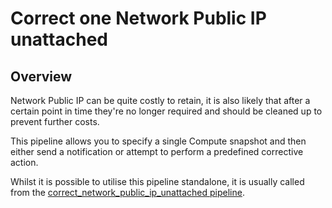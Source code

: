 # Correct one Network Public IP unattached

## Overview

Network Public IP can be quite costly to retain, it is also likely that after a certain point in time they're no longer required and should be cleaned up to prevent further costs.

This pipeline allows you to specify a single Compute snapshot and then either send a notification or attempt to perform a predefined corrective action.

Whilst it is possible to utilise this pipeline standalone, it is usually called from the [correct_network_public_ip_unattached pipeline](https://hub.flowpipe.io/mods/turbot/azure_thrifty/pipelines/azure_thrifty.pipeline.correct_network_public_ip_unattached).